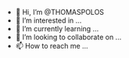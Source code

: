 - 👋 Hi, I’m @THOMASPOLOS
- 👀 I’m interested in ...
- 🌱 I’m currently learning ...
- 💞️ I’m looking to collaborate on ...
- 📫 How to reach me ...

<!---
THOMASPOLOS/THOMASPOLOS is a ✨ special ✨ repository because its `README.md` (this file) appears on your GitHub profile.
You can click the Preview link to take a look at your changes.
--->
